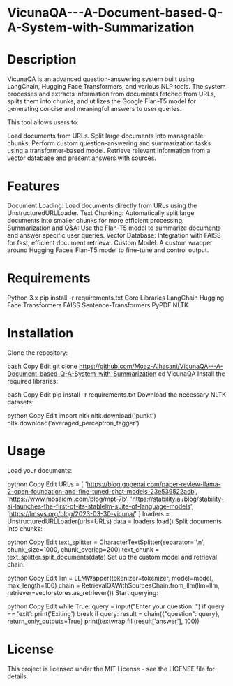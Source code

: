 # VicunaQA---A-Document-based-Q-A-System-with-Summarization

# Description
VicunaQA is an advanced question-answering system built using LangChain, Hugging Face Transformers, and various NLP tools. The system processes and extracts information from documents fetched from URLs, splits them into chunks, and utilizes the Google Flan-T5 model for generating concise and meaningful answers to user queries.

This tool allows users to:

  Load documents from URLs.
  Split large documents into manageable chunks.
  Perform custom question-answering and summarization tasks using a transformer-based model.
  Retrieve relevant information from a vector database and present answers with sources.
# Features
  Document Loading: Load documents directly from URLs using the UnstructuredURLLoader.
  Text Chunking: Automatically split large documents into smaller chunks for more efficient processing.
  Summarization and Q&A: Use the Flan-T5 model to summarize documents and answer specific user queries.
  Vector Database: Integration with FAISS for fast, efficient document retrieval.
  Custom Model: A custom wrapper around Hugging Face’s Flan-T5 model to fine-tune and control output.
# Requirements
  Python 3.x
  pip install -r requirements.txt
  Core Libraries
  LangChain
  Hugging Face Transformers
  FAISS
  Sentence-Transformers
  PyPDF
  NLTK
# Installation
  Clone the repository:
  
  bash
  Copy
  Edit
  git clone https://github.com/Moaz-Alhasani/VicunaQA---A-Document-based-Q-A-System-with-Summarization
  cd VicunaQA
  Install the required libraries:

  bash
  Copy
  Edit
  pip install -r requirements.txt
  Download the necessary NLTK datasets:

python
Copy
Edit
import nltk
nltk.download('punkt')
nltk.download('averaged_perceptron_tagger')
# Usage
Load your documents:

python
Copy
Edit
URLs = [
    'https://blog.gopenai.com/paper-review-llama-2-open-foundation-and-fine-tuned-chat-models-23e539522acb',
    'https://www.mosaicml.com/blog/mpt-7b',
    'https://stability.ai/blog/stability-ai-launches-the-first-of-its-stablelm-suite-of-language-models',
    'https://lmsys.org/blog/2023-03-30-vicuna/'
]
loaders = UnstructuredURLLoader(urls=URLs)
data = loaders.load()
Split documents into chunks:

python
Copy
Edit
text_splitter = CharacterTextSplitter(separator='\n', chunk_size=1000, chunk_overlap=200)
text_chunk = text_splitter.split_documents(data)
Set up the custom model and retrieval chain:

python
Copy
Edit
llm = LLMWapper(tokenizer=tokenizer, model=model, max_length=100)
chain = RetrievalQAWithSourcesChain.from_llm(llm=llm, retriever=vectorstores.as_retriever())
Start querying:

python
Copy
Edit
while True:
    query = input("Enter your question: ")
    if query == 'exit':
        print('Exiting')
        break
    if query:
        result = chain({"question": query}, return_only_outputs=True)
        print(textwrap.fill(result['answer'], 100))
# License
This project is licensed under the MIT License - see the LICENSE file for details.
